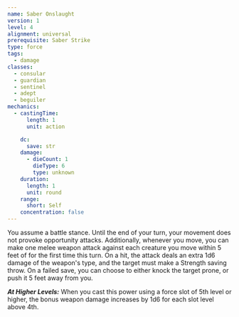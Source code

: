 ```yaml
---
name: Saber Onslaught
version: 1
level: 4
alignment: universal
prerequisite: Saber Strike
type: force
tags:
  - damage
classes:
  - consular
  - guardian
  - sentinel
  - adept
  - beguiler
mechanics:
  - castingTime:
      length: 1
      unit: action

    dc:
      save: str
    damage:
      - dieCount: 1
        dieType: 6
        type: unknown
    duration:
      length: 1
      unit: round
    range:
      short: Self
    concentration: false
---
```

You assume a battle stance. Until the end of your turn, your movement does not provoke opportunity attacks. Additionally, whenever you move, you can make one melee weapon attack against each creature you move within 5 feet of for the first time this turn. On a hit, the attack deals an extra 1d6 damage of the weapon's type, and the target must make a Strength saving throw. On a failed save, you can choose to either knock the target prone, or push it 5 feet away from you.

***__At Higher Levels__:*** When you cast this power using a force slot of 5th level or higher, the bonus weapon damage increases by 1d6 for each slot level above 4th.
    